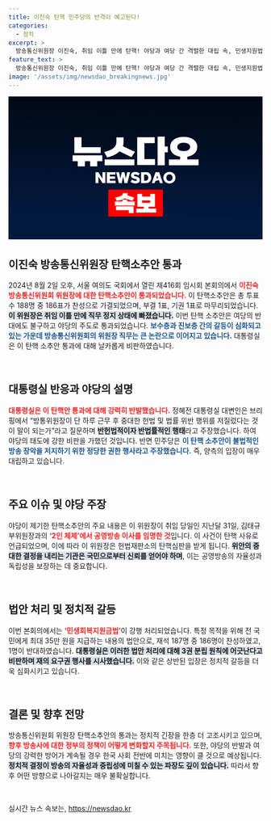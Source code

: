 ```yaml
---
title: 이진숙 탄핵 민주당의 반격이 예고된다!
categories:
  - 정치
excerpt: >
  방송통신위원장 이진숙, 취임 이틀 만에 탄핵! 야당과 여당 간 격렬한 대립 속, 민생지원법까지 통과. 정치 판세가 달라지고 있다!
feature_text: >
  방송통신위원장 이진숙, 취임 이틀 만에 탄핵! 야당과 여당 간 격렬한 대립 속, 민생지원법까지 통과. 정치 판세가 달라지고 있다!
image: '/assets/img/newsdao_breakingnews.jpg'
---
```


<p><img src="/assets/img/newsdao_breakingnews.jpg" alt="flaretime 속보" /></p>

<h2 data-ke-size="size26">이진숙 방송통신위원장 탄핵소추안 통과</h2>

<p data-ke-size="size16">2024년 8월 2일 오후, 서울 여의도 국회에서 열린 제416회 임시회 본회의에서 <b><span style="color: #ee2323;">이진숙 방송통신위원회 위원장에 대한 탄핵소추안이 통과되었습니다.</span></b> 이 탄핵소추안은 총 투표수 188명 중 186표가 찬성으로 가결되었으며, 부결 1표, 기권 1표로 마무리되었습니다. <b><span style="background-color: #21538527;">이 위원장은 취임 이틀 만에 직무 정지 상태에 빠졌습니다.</span></b> 이번 탄핵 소추안은 여당의 반대에도 불구하고 야당의 주도로 통과되었습니다. <b><span style="color: #1a5490;">보수층과 진보층 간의 갈등이 심화되고 있는 가운데 방송통신위원회의 위원장 직무는 큰 논란으로 이어지고 있습니다.</span></b> 대통령실은 이 탄핵 소추안 통과에 대해 날카롭게 비판하였습니다.</p>

<p data-ke-size="size16">&nbsp;</p>

<h2 data-ke-size="size26">대통령실 반응과 야당의 설명</h2>

<p data-ke-size="size16"><b><span style="color: #ee2323;">대통령실은 이 탄핵안 통과에 대해 강력히 반발했습니다.</span></b> 정혜전 대통령실 대변인은 브리핑에서 “방통위원장이 단 하루 근무 후 중대한 헌법 및 법률 위반 행위를 저질렀다는 것이 말이 되는가”라고 질문하며 <b><span style="background-color: #21538527;">반헌법적이자 반법률적인 행태</span></b>라고 주장했습니다. 하여 야당의 태도에 강한 비판을 가했던 것입니다. 반면 민주당은 <b><span style="color: #1a5490;">이 탄핵 소추안이 불법적인 방송 장악을 저지하기 위한 정당한 권한 행사라고 주장했습니다.</span></b> 즉, 양측의 입장이 매우 대립하고 있습니다.</p>

<p data-ke-size="size16">&nbsp;</p>

<h2 data-ke-size="size26">주요 이슈 및 야당 주장</h2>

<p data-ke-size="size16">야당이 제기한 탄핵소추안의 주요 내용은 이 위원장이 취임 당일인 지난달 31일, 김태규 부위원장과의 <b><span style="color: #ee2323;">‘2인 체제’에서 공영방송 이사를 임명한 것</span></b>입니다. 이 사건이 탄핵 사유로 언급되었으며, 이에 따라 이 위원장은 헌법재판소의 탄핵심판을 받게 됩니다. <b><span style="background-color: #21538527;">위안의 중대한 결정을 내리는 기관은 국민으로부터 신뢰를 얻어야 하며</span></b>, 이는 공영방송의 자율성과 독립성을 보장하는 데 중요합니다.</p>

<p data-ke-size="size16">&nbsp;</p>

<h2 data-ke-size="size26">법안 처리 및 정치적 갈등</h2>

<p data-ke-size="size16">이번 본회의에서는 <b><span style="color: #ee2323;">‘민생회복지원금법’</span></b>이 강행 처리되었습니다. 특정 목적을 위해 전 국민에게 최대 35만 원을 지급하는 내용의 법안으로, 재석 187명 중 186명이 찬성하였고, 1명이 반대하였습니다. <b><span style="background-color: #21538527;">대통령실은 이러한 법안 처리에 대해 3권 분립 원칙에 어긋난다고 비판하며 재의 요구권 행사를 시사했습니다.</span></b> 이와 같은 상반된 입장은 정치적 갈등을 더욱 심화시키고 있습니다.</p>

<p data-ke-size="size16">&nbsp;</p>

<h2 data-ke-size="size26">결론 및 향후 전망</h2>

<p data-ke-size="size16">방송통신위원회 위원장 탄핵소추안의 통과는 정치적 긴장을 한층 더 고조시키고 있으며, <b><span style="color: #ee2323;">향후 방송사에 대한 정부의 정책이 어떻게 변화할지 주목됩니다.</span></b> 또한, 야당의 반발과 여당의 강력한 방어가 계속될 경우 한국 사회 전반에 미치는 영향이 클 것으로 예상됩니다. <b><span style="background-color: #21538527;">정치적 결정이 방송의 자율성과 중립성에 미칠 수 있는 파장도 깊이 있습니다.</span></b> 따라서 향후 어떤 방향으로 나아갈지는 매우 불확실합니다.</p>

<p data-ke-size="size16">&nbsp;</p>
실시간 뉴스 속보는, <a href="https://newsdao.kr" rel="dofollow">https://newsdao.kr</a>


